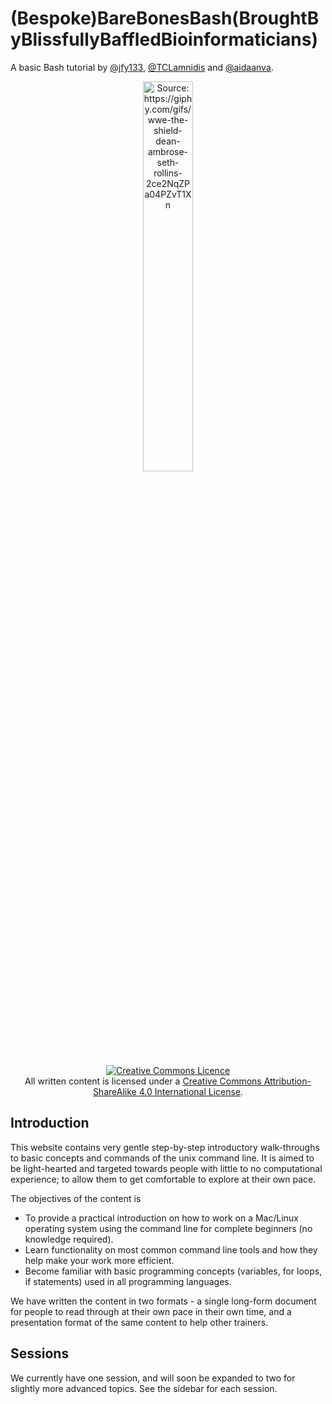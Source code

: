 # (Bespoke)BareBonesBash(BroughtByBlissfullyBaffledBioinformaticians)
A basic Bash tutorial by [@jfy133](https://github.com/jfy133), [@TCLamnidis](https://github.com/TCLamnidis/) and [@aidaanva](https://github.com/aidaanva).
<p align="center"><img title="Source: https://giphy.com/gifs/wwe-the-shield-dean-ambrose-seth-rollins-2ce2NqZPa04PZvT1Xn" src="https://media.giphy.com/media/2ce2NqZPa04PZvT1Xn/giphy.gif" width="40%"></p>

<a rel="license" href="http://creativecommons.org/licenses/by-sa/4.0/"><p align="center"><img alt="Creative Commons Licence" style="border-width:0" src="https://i.creativecommons.org/l/by-sa/4.0/88x31.png" /></a><br />All written content is licensed under a <a rel="license" href="http://creativecommons.org/licenses/by-sa/4.0/">Creative Commons Attribution-ShareAlike 4.0 International License</a>.

## Introduction

This website contains very gentle step-by-step introductory walk-throughs 
to basic concepts and commands of the unix command line. It is aimed to be
light-hearted and targeted towards people with little to no computational 
experience; to allow them to get comfortable to explore at their own pace.

The objectives of the content is

- To provide a practical introduction on how to work on a Mac/Linux operating system using the command line for complete beginners (no knowledge required).
- Learn functionality on most common command line tools and how they help make your work more efficient.
- Become familiar with basic programming concepts (variables, for loops, if statements) used in all programming languages.

We have written the content in two formats - a single long-form document for
people to read through at their own pace in their own time, and a presentation 
format of the same content to help other trainers.

## Sessions

We currently have one session, and will soon be expanded to two for slightly
more advanced topics. See the sidebar for each session.